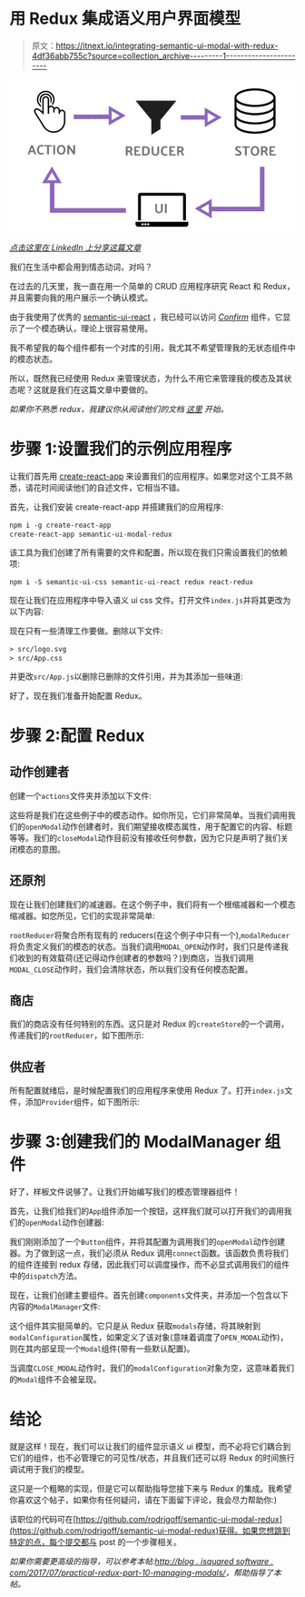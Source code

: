 # 用 Redux 集成语义用户界面模型

> 原文：<https://itnext.io/integrating-semantic-ui-modal-with-redux-4df36abb755c?source=collection_archive---------1----------------------->

![](img/c0de0bfa93be545753245bd42c2a11b3.png)

[*点击这里在 LinkedIn 上分享这篇文章*](https://www.linkedin.com/cws/share?url=https%3A%2F%2Fitnext.io%2Fintegrating-semantic-ui-modal-with-redux-4df36abb755c)

我们在生活中都会用到情态动词，对吗？

在过去的几天里，我一直在用一个简单的 CRUD 应用程序研究 React 和 Redux，并且需要向我的用户展示一个确认模式。

由于我使用了优秀的 [semantic-ui-react](https://react.semantic-ui.com/) ，我已经可以访问 [*Confirm*](https://react.semantic-ui.com/addons/confirm) 组件，它显示了一个模态确认，理论上很容易使用。

我不希望我的每个组件都有一个对库的引用，我尤其不希望管理我的无状态组件中的模态状态。

所以，既然我已经使用 Redux 来管理状态，为什么不用它来管理我的模态及其状态呢？这就是我们在这篇文章中要做的。

*如果你不熟悉 redux，我建议你从阅读他们的文档* [*这里*](https://redux.js.org/) *开始。*

# 步骤 1:设置我们的示例应用程序

让我们首先用 [create-react-app](https://github.com/facebook/create-react-app) 来设置我们的应用程序。如果您对这个工具不熟悉，请花时间阅读他们的自述文件，它相当不错。

首先，让我们安装 create-react-app 并搭建我们的应用程序:

```
npm i -g create-react-app
create-react-app semantic-ui-modal-redux
```

该工具为我们创建了所有需要的文件和配置，所以现在我们只需设置我们的依赖项:

```
npm i -S semantic-ui-css semantic-ui-react redux react-redux
```

现在让我们在应用程序中导入语义 ui css 文件。打开文件`index.js`并将其更改为以下内容:

现在只有一些清理工作要做。删除以下文件:

```
> src/logo.svg 
> src/App.css 
```

并更改`src/App.js`以删除已删除的文件引用，并为其添加一些味道:

好了，现在我们准备开始配置 Redux。

# 步骤 2:配置 Redux

## 动作创建者

创建一个`actions`文件夹并添加以下文件:

这些将是我们在这些例子中的模态动作。如你所见，它们非常简单。当我们调用我们的`openModal`动作创建者时，我们期望接收模态属性，用于配置它的内容、标题等等。我们的`closeModal`动作目前没有接收任何参数，因为它只是声明了我们关闭模态的意图。

## 还原剂

现在让我们创建我们的减速器。在这个例子中，我们将有一个根缩减器和一个模态缩减器。如您所见，它们的实现非常简单:

`rootReducer`将聚合所有现有的 reducers(在这个例子中只有一个),`modalReducer`将负责定义我们的模态的状态。当我们调用`MODAL_OPEN`动作时，我们只是传递我们收到的有效载荷(还记得动作创建者的参数吗？)到商店，当我们调用`MODAL_CLOSE`动作时，我们会清除状态，所以我们没有任何模态配置。

## 商店

我们的商店没有任何特别的东西。这只是对 Redux 的`createStore`的一个调用，传递我们的`rootReducer`，如下图所示:

## 供应者

所有配置就绪后，是时候配置我们的应用程序来使用 Redux 了。打开`index.js`文件，添加`Provider`组件，如下图所示:

# 步骤 3:创建我们的 ModalManager 组件

好了，样板文件说够了。让我们开始编写我们的模态管理器组件！

首先，让我们给我们的`App`组件添加一个按钮，这样我们就可以打开我们的调用我们的`openModal`动作创建器:

我们刚刚添加了一个`Button`组件，并将其配置为调用我们的`openModal`动作创建器。为了做到这一点，我们必须从 Redux 调用`connect`函数。该函数负责将我们的组件连接到 redux 存储，因此我们可以调度操作，而不必显式调用我们的组件中的`dispatch`方法。

现在，让我们创建主要组件。首先创建`components`文件夹，并添加一个包含以下内容的`ModalManager`文件:

这个组件其实挺简单的。它只是从 Redux 获取`modals`存储，将其映射到`modalConfiguration`属性，如果定义了该对象(意味着调度了`OPEN_MODAL`动作)，则在其内部呈现一个`Modal`组件(带有一些默认配置)。

当调度`CLOSE_MODAL`动作时，我们的`modalConfiguration`对象为空，这意味着我们的`Modal`组件不会被呈现。

# 结论

就是这样！现在，我们可以让我们的组件显示语义 ui 模型，而不必将它们耦合到它们的组件，也不必管理它的可见性/状态，并且我们还可以将 Redux 的时间旅行调试用于我们的模型。

这只是一个粗略的实现，但是它可以帮助指导您接下来与 Redux 的集成。我希望你喜欢这个帖子，如果你有任何疑问，请在下面留下评论，我会尽力帮助你:)

该职位的代码可在[https://github.com/rodrigoff/semantic-ui-modal-redux](https://github.com/rodrigoff/semantic-ui-modal-redux)获得。如果您想跳到特定的点，每个提交都与 post 的一个步骤相关。

*如果你需要更高级的指导，可以参考本帖:*[*http://blog . isquared software . com/2017/07/practical-redux-part-10-managing-modals/*](http://blog.isquaredsoftware.com/2017/07/practical-redux-part-10-managing-modals/)*，帮助指导了本帖。*
